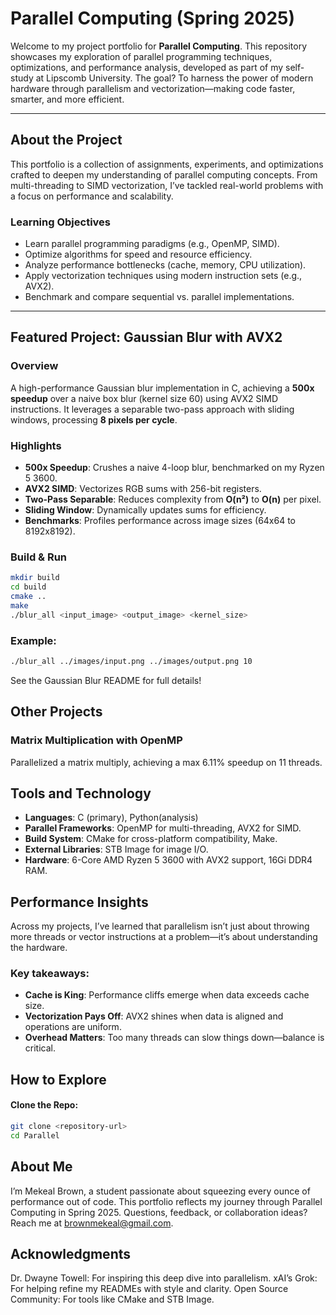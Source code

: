 # Parallel Computing (Spring 2025)

Welcome to my project portfolio for **Parallel Computing**. This repository showcases my exploration of parallel programming techniques, optimizations, and performance analysis, developed as part of my self-study at Lipscomb University. The goal? To harness the power of modern hardware through parallelism and vectorization—making code faster, smarter, and more efficient.

---

## About the Project

This portfolio is a collection of assignments, experiments, and optimizations crafted to deepen my understanding of parallel computing concepts. From multi-threading to SIMD vectorization, I’ve tackled real-world problems with a focus on performance and scalability.

### Learning Objectives

- Learn parallel programming paradigms (e.g., OpenMP, SIMD).
- Optimize algorithms for speed and resource efficiency.
- Analyze performance bottlenecks (cache, memory, CPU utilization).
- Apply vectorization techniques using modern instruction sets (e.g., AVX2).
- Benchmark and compare sequential vs. parallel implementations.

---

## Featured Project: Gaussian Blur with AVX2

### Overview

A high-performance Gaussian blur implementation in C, achieving a **500x speedup** over a naive box blur (kernel size 60) using AVX2 SIMD instructions. It leverages a separable two-pass approach with sliding windows, processing **8 pixels per cycle**.

### Highlights

- **500x Speedup**: Crushes a naive 4-loop blur, benchmarked on my Ryzen 5 3600.
- **AVX2 SIMD**: Vectorizes RGB sums with 256-bit registers.
- **Two-Pass Separable**: Reduces complexity from **O(n²)** to **O(n)** per pixel.
- **Sliding Window**: Dynamically updates sums for efficiency.
- **Benchmarks**: Profiles performance across image sizes (64x64 to 8192x8192).

### Build & Run

```bash
mkdir build
cd build
cmake ..
make
./blur_all <input_image> <output_image> <kernel_size>
```


### Example:
```bash
./blur_all ../images/input.png ../images/output.png 10
```

See the Gaussian Blur README for full details!

## Other Projects

### Matrix Multiplication with OpenMP 

Parallelized a matrix multiply, achieving a max 6.11% speedup on 11 threads.


## Tools and Technology

- **Languages**: C (primary), Python(analysis)
- **Parallel Frameworks**: OpenMP for multi-threading, AVX2 for SIMD.
- **Build System**: CMake for cross-platform compatibility, Make.
- **External Libraries**: STB Image for image I/O.
- **Hardware**: 6-Core AMD Ryzen 5 3600 with AVX2 support, 16Gi DDR4 RAM.

## Performance Insights

Across my projects, I’ve learned that parallelism isn’t just about throwing more threads or vector instructions at a problem—it’s about understanding the hardware.
### Key takeaways:

- **Cache is King**: Performance cliffs emerge when data exceeds cache size.
- **Vectorization Pays Off**: AVX2 shines when data is aligned and operations are uniform.
- **Overhead Matters**: Too many threads can slow things down—balance is critical.

## How to Explore

#### Clone the Repo:
```bash
git clone <repository-url>
cd Parallel
```

## About Me

I’m Mekeal Brown, a student passionate about squeezing every ounce of performance out of code. This portfolio reflects my journey through Parallel Computing in Spring 2025. Questions, feedback, or collaboration ideas? Reach me at brownmekeal@gmail.com.

## Acknowledgments

Dr. Dwayne Towell: For inspiring this deep dive into parallelism.
xAI’s Grok: For helping refine my READMEs with style and clarity.
Open Source Community: For tools like CMake and STB Image.
